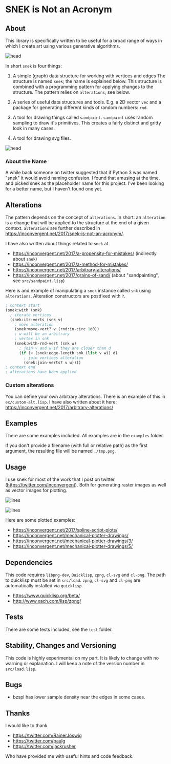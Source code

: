 # SNEK is Not an Acronym


## About

This library is specifically written to be useful for a broad range of ways in
which I create art using various generative algorithms.

![head](img/cells.lisp.png?raw=true "ex")

In short `snek` is four things:

1. A simple (graph) data structure for working with vertices and edges The
   structure is named `snek`; the name is explained below. This structure is
   combined with a programming pattern for applying changes to the structure.
   The pattern relies on `alterations`, see below.

2. A series of useful data structures and tools. E.g. a 2D vector `vec` and a
   package for generating different kinds of random numbers: `rnd`.


3. A tool for drawing things called `sandpaint`. `sandpaint` uses random
   sampling to draw it's primitives. This creates a fairly distinct and gritty
   look in many cases.

4. A tool for drawing svg files.

![head](img/spline-script.lisp.png?raw=true "ex")


### About the Name

A while back someone on twitter suggested that if Python 3 was named "snek" it
would avoid naming confusion. I found that amusing at the time, and picked snek
as the placeholder name for this project. I've been looking for a better name,
but I haven't found one yet.


## Alterations

The pattern depends on the concept of `alterations`. In short: an `alteration`
is a change that will be applied to the structure at the end of a given
context. `alterations` are further described in
https://inconvergent.net/2017/snek-is-not-an-acronym/.

I have also written about things related to `snek` at

  - https://inconvergent.net/2017/a-propensity-for-mistakes/ (indirectly about `snek`)
  - https://inconvergent.net/2017/a-method-for-mistakes/
  - https://inconvergent.net/2017/arbitrary-alterations/
  - https://inconvergent.net/2017/grains-of-sand/ (about "sandpainting", see
    `src/sandpaint.lisp`)

Here is and example of manipulating a `snek` instance called `snk` using
`alterations`. Alteration constructors are postfixed with `?`.

```lisp
; context start
(snek:with (snk)
  ; iterate vertices
  (snek:itr-verts (snk v)
    ; move alteration
    (snek:move-vert? v (rnd:in-circ 1d0))
    ; w will be an arbitrary
    ; vertex in snk
    (snek:with-rnd-vert (snk w)
      ; join v and w if they are closer than d
      (if (< (snek:edge-length snk (list v w)) d)
        ; join vertices alteration
        (snek:join-verts? v w))))
; context end
; alterations have been applied
```


### Custom alterations

You can define your own arbitrary alterations. There is an example of this in
`ex/custom-alt.lisp`. I have also written about it here:
https://inconvergent.net/2017/arbitrary-alterations/


## Examples

There are some examples included. All examples are in the `examples` folder.

If you don't provide a filename (with full or relative path) as the first
argument, the resulting file will be named `./tmp.png`.


## Usage

I use snek for most of the work that I post on twitter
(https://twitter.com/inconvergent). Both for generating raster images as well
as vector images for plotting.

![lines](img/lines.lisp.png?raw=true "ex")

![lines](img/grid-bz-walk.lisp.png?raw=true "ex")

Here are some plotted examples:

 - https://inconvergent.net/2017/spline-script-plots/
 - https://inconvergent.net/mechanical-plotter-drawings/
 - https://inconvergent.net/mechanical-plotter-drawings/3/
 - https://inconvergent.net/mechanical-plotter-drawings/5/


## Dependencies

This code requires `libpng-dev`, `Quicklisp`, `zpng`, `cl-svg` and `cl-png`.
The path to quicklisp must be set in `src/load`. `zpng`, `cl-svg` and `cl-png`
are automatically installed via `quicklisp`.

 - https://www.quicklisp.org/beta/
 - http://www.xach.com/lisp/zpng/


## Tests

There are some tests included, see the `test` folder.


## Stability, Changes and Versioning

This code is highly experimental on my part. It is likely to change with no
warning or explanation. I will keep a note of the version number in
`src/load.lisp`.


## Bugs

 - bzspl has lower sample density near the edges in some cases.


## Thanks

I would like to thank

  - https://twitter.com/RainerJoswig
  - https://twitter.com/paulg
  - https://twitter.com/jackrusher

Who have provided me with useful hints and code feedback.

